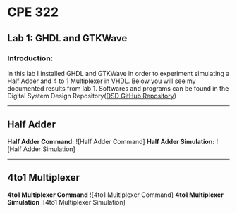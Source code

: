 # CPE 322
## Lab 1: GHDL and GTKWave
### Introduction:
In this lab I installed GHDL and GTKWave in order to experiment simulating a Half Adder and 4 to 1 Multiplexer in VHDL. Below you will see my documented results from lab 1. Softwares and programs can be found in the Digital System Design Repository([DSD GitHub Repository](https://github.com/kevinwlu/dsd.git))

---

## Half Adder
**Half Adder Command:**
![Half Adder Command]
**Half Adder Simulation:**
![Half Adder Simulation]

---

## 4to1 Multiplexer
**4to1 Multiplexer Command**
![4to1 Multiplexer Command]
**4to1 Multiplexer Simulation**
![4to1 Multiplexer Simulation]

